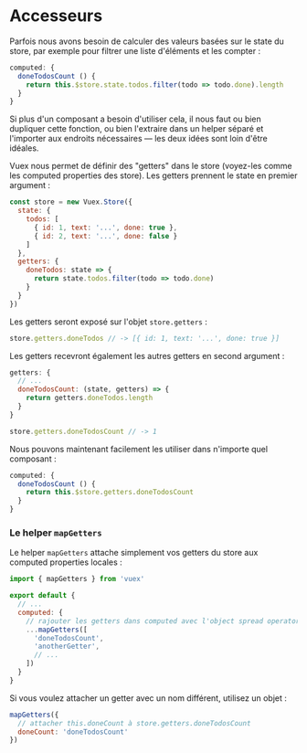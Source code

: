 # Accesseurs

Parfois nous avons besoin de calculer des valeurs basées sur le state du store, par exemple pour filtrer une liste d'éléments et les compter :

``` js
computed: {
  doneTodosCount () {
    return this.$store.state.todos.filter(todo => todo.done).length
  }
}
```

Si plus d'un composant a besoin d'utiliser cela, il nous faut ou bien dupliquer cette fonction, ou bien l'extraire dans un helper séparé et l'importer aux endroits nécessaires &mdash; les deux idées sont loin d'être idéales.

Vuex nous permet de définir des "getters" dans le store (voyez-les comme les computed properties des store). Les getters prennent le state en premier argument :

``` js
const store = new Vuex.Store({
  state: {
    todos: [
      { id: 1, text: '...', done: true },
      { id: 2, text: '...', done: false }
    ]
  },
  getters: {
    doneTodos: state => {
      return state.todos.filter(todo => todo.done)
    }
  }
})
```

Les getters seront exposé sur l'objet `store.getters` :

``` js
store.getters.doneTodos // -> [{ id: 1, text: '...', done: true }]
```

Les getters recevront également les autres getters en second argument :

``` js
getters: {
  // ...
  doneTodosCount: (state, getters) => {
    return getters.doneTodos.length
  }
}
```

``` js
store.getters.doneTodosCount // -> 1
```

Nous pouvons maintenant facilement les utiliser dans n'importe quel composant :

``` js
computed: {
  doneTodosCount () {
    return this.$store.getters.doneTodosCount
  }
}
```

### Le helper `mapGetters`

Le helper `mapGetters` attache simplement vos getters du store aux computed properties locales :

``` js
import { mapGetters } from 'vuex'

export default {
  // ...
  computed: {
    // rajouter les getters dans computed avec l'object spread operator
    ...mapGetters([
      'doneTodosCount',
      'anotherGetter',
      // ...
    ])
  }
}
```

Si vous voulez attacher un getter avec un nom différent, utilisez un objet :

``` js
mapGetters({
  // attacher this.doneCount à store.getters.doneTodosCount
  doneCount: 'doneTodosCount'
})
```
